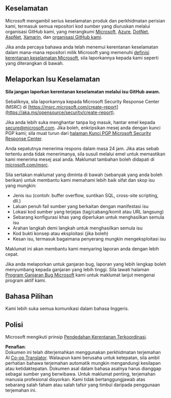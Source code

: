 <!--
CO_OP_TRANSLATOR_METADATA:
{
  "original_hash": "2d33a71bed73d6daee78e2d473ece975",
  "translation_date": "2025-05-19T12:13:54+00:00",
  "source_file": "SECURITY.md",
  "language_code": "ms"
}
-->
## Keselamatan

Microsoft mengambil serius keselamatan produk dan perkhidmatan perisian kami, termasuk semua repositori kod sumber yang diuruskan melalui organisasi GitHub kami, yang merangkumi [Microsoft](https://github.com/microsoft), [Azure](https://github.com/Azure), [DotNet](https://github.com/dotnet), [AspNet](https://github.com/aspnet), [Xamarin](https://github.com/xamarin), dan [organisasi GitHub kami](https://opensource.microsoft.com/).

Jika anda percaya bahawa anda telah menemui kerentanan keselamatan dalam mana-mana repositori milik Microsoft yang memenuhi [definisi kerentanan keselamatan Microsoft](https://aka.ms/opensource/security/definition), sila laporkannya kepada kami seperti yang diterangkan di bawah.

## Melaporkan Isu Keselamatan

**Sila jangan laporkan kerentanan keselamatan melalui isu GitHub awam.**

Sebaliknya, sila laporkannya kepada Microsoft Security Response Center (MSRC) di [https://msrc.microsoft.com/create-report](https://aka.ms/opensource/security/create-report).

Jika anda lebih suka menghantar tanpa log masuk, hantar emel kepada [secure@microsoft.com](mailto:secure@microsoft.com). Jika boleh, enkripsikan mesej anda dengan kunci PGP kami; sila muat turun dari [halaman Kunci PGP Microsoft Security Response Center](https://aka.ms/opensource/security/pgpkey).

Anda sepatutnya menerima respons dalam masa 24 jam. Jika atas sebab tertentu anda tidak menerimanya, sila susuli melalui emel untuk memastikan kami menerima mesej asal anda. Maklumat tambahan boleh didapati di [microsoft.com/msrc](https://aka.ms/opensource/security/msrc).

Sila sertakan maklumat yang diminta di bawah (sebanyak yang anda boleh berikan) untuk membantu kami memahami lebih baik sifat dan skop isu yang mungkin:

  * Jenis isu (contoh: buffer overflow, suntikan SQL, cross-site scripting, dll.)
  * Laluan penuh fail sumber yang berkaitan dengan manifestasi isu
  * Lokasi kod sumber yang terjejas (tag/cabang/komit atau URL langsung)
  * Sebarang konfigurasi khas yang diperlukan untuk menghasilkan semula isu
  * Arahan langkah demi langkah untuk menghasilkan semula isu
  * Kod bukti konsep atau eksploitasi (jika boleh)
  * Kesan isu, termasuk bagaimana penyerang mungkin mengeksploitasi isu

Maklumat ini akan membantu kami menyaring laporan anda dengan lebih cepat.

Jika anda melaporkan untuk ganjaran bug, laporan yang lebih lengkap boleh menyumbang kepada ganjaran yang lebih tinggi. Sila lawati halaman [Program Ganjaran Bug Microsoft](https://aka.ms/opensource/security/bounty) kami untuk maklumat lanjut mengenai program aktif kami.

## Bahasa Pilihan

Kami lebih suka semua komunikasi dalam bahasa Inggeris.

## Polisi

Microsoft mengikuti prinsip [Pendedahan Kerentanan Terkoordinasi](https://aka.ms/opensource/security/cvd).

**Penafian**:  
Dokumen ini telah diterjemahkan menggunakan perkhidmatan terjemahan AI [Co-op Translator](https://github.com/Azure/co-op-translator). Walaupun kami berusaha untuk ketepatan, sila ambil perhatian bahawa terjemahan automatik mungkin mengandungi kesilapan atau ketidaktepatan. Dokumen asal dalam bahasa asalnya harus dianggap sebagai sumber yang berwibawa. Untuk maklumat penting, terjemahan manusia profesional disyorkan. Kami tidak bertanggungjawab atas sebarang salah faham atau salah tafsir yang timbul daripada penggunaan terjemahan ini.